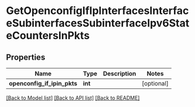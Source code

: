 # GetOpenconfigIfIpInterfacesInterfaceSubinterfacesSubinterfaceIpv6StateCountersInPkts

## Properties
Name | Type | Description | Notes
------------ | ------------- | ------------- | -------------
**openconfig_if_ipin_pkts** | **int** |  | [optional] 

[[Back to Model list]](../README.md#documentation-for-models) [[Back to API list]](../README.md#documentation-for-api-endpoints) [[Back to README]](../README.md)


